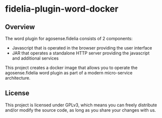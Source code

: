 # fidelia-plugin-word-docker
## Overview
The word plugin for agosense.fidelia consists of 2 components:
* Javascript that is operated in the browser providing the user interface
* JAR that operates a standalone HTTP server providing the javascript and additional services

This project creates a docker image that allows you to operate the agosense.fidelia word plugin as part of a modern micro-service architecture.
## License
This project is licensed under GPLv3, which means you can freely distribute and/or modify the source code, as long as you share your changes with us.
